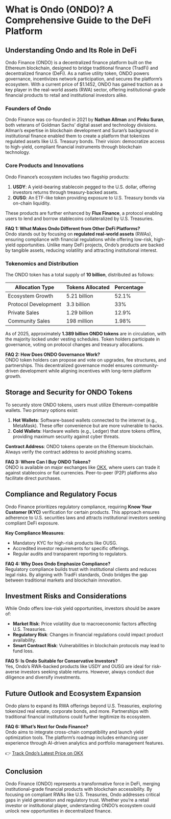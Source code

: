# What is Ondo (ONDO)? A Comprehensive Guide to the DeFi Platform  

## Understanding Ondo and Its Role in DeFi  
Ondo Finance (ONDO) is a decentralized finance platform built on the Ethereum blockchain, designed to bridge traditional finance (TradFi) and decentralized finance (DeFi). As a native utility token, ONDO powers governance, incentivizes network participation, and secures the platform’s ecosystem. With a current price of $1.1452, ONDO has gained traction as a key player in the real-world assets (RWA) sector, offering institutional-grade financial products to retail and institutional investors alike.  

### Founders of Ondo  
Ondo Finance was co-founded in 2021 by **Nathan Allman** and **Pinku Suran**, both veterans of Goldman Sachs’ digital asset and technology divisions. Allman’s expertise in blockchain development and Suran’s background in institutional finance enabled them to create a platform that tokenizes regulated assets like U.S. Treasury bonds. Their vision: democratize access to high-yield, compliant financial instruments through blockchain technology.  

### Core Products and Innovations  
Ondo Finance’s ecosystem includes two flagship products:  
1. **USDY**: A yield-bearing stablecoin pegged to the U.S. dollar, offering investors returns through treasury-backed assets.  
2. **OUSG**: An ETF-like token providing exposure to U.S. Treasury bonds via on-chain liquidity.  

These products are further enhanced by **Flux Finance**, a protocol enabling users to lend and borrow stablecoins collateralized by U.S. Treasuries.  

**FAQ 1: What Makes Ondo Different from Other DeFi Platforms?**  
Ondo stands out by focusing on **regulated real-world assets** (RWAs), ensuring compliance with financial regulations while offering low-risk, high-yield opportunities. Unlike many DeFi projects, Ondo’s products are backed by tangible assets, reducing volatility and attracting institutional interest.  

### Tokenomics and Distribution  
The ONDO token has a total supply of **10 billion**, distributed as follows:  

| Allocation Type       | Tokens Allocated | Percentage |  
|-----------------------|------------------|------------|  
| Ecosystem Growth      | 5.21 billion     | 52.1%      |  
| Protocol Development  | 3.3 billion      | 33%        |  
| Private Sales         | 1.29 billion     | 12.9%      |  
| Community Sales       | 198 million      | 1.98%      |  

As of 2025, approximately **1.389 billion ONDO tokens** are in circulation, with the majority locked under vesting schedules. Token holders participate in governance, voting on protocol changes and treasury allocations.  

**FAQ 2: How Does ONDO Governance Work?**  
ONDO token holders can propose and vote on upgrades, fee structures, and partnerships. This decentralized governance model ensures community-driven development while aligning incentives with long-term platform growth.  

## Storage and Security for ONDO Tokens  
To securely store ONDO tokens, users must utilize Ethereum-compatible wallets. Two primary options exist:  

1. **Hot Wallets**: Software-based wallets connected to the internet (e.g., MetaMask). These offer convenience but are more vulnerable to hacks.  
2. **Cold Wallets**: Hardware wallets (e.g., Ledger) that store tokens offline, providing maximum security against cyber threats.  

**Contract Address**: ONDO tokens operate on the Ethereum blockchain. Always verify the contract address to avoid phishing scams.  

**FAQ 3: Where Can I Buy ONDO Tokens?**  
ONDO is available on major exchanges like [OKX](https://bit.ly/okx-bonus), where users can trade it against stablecoins or fiat currencies. Peer-to-peer (P2P) platforms also facilitate direct purchases.  

## Compliance and Regulatory Focus  
Ondo Finance prioritizes regulatory compliance, requiring **Know Your Customer (KYC)** verification for certain products. This approach ensures adherence to U.S. securities laws and attracts institutional investors seeking compliant DeFi exposure.  

**Key Compliance Measures**:  
- Mandatory KYC for high-risk products like OUSG.  
- Accredited investor requirements for specific offerings.  
- Regular audits and transparent reporting to regulators.  

**FAQ 4: Why Does Ondo Emphasize Compliance?**  
Regulatory compliance builds trust with institutional clients and reduces legal risks. By aligning with TradFi standards, Ondo bridges the gap between traditional markets and blockchain innovation.  

## Investment Risks and Considerations  
While Ondo offers low-risk yield opportunities, investors should be aware of:  
- **Market Risk**: Price volatility due to macroeconomic factors affecting U.S. Treasuries.  
- **Regulatory Risk**: Changes in financial regulations could impact product availability.  
- **Smart Contract Risk**: Vulnerabilities in blockchain protocols may lead to fund loss.  

**FAQ 5: Is Ondo Suitable for Conservative Investors?**  
Yes, Ondo’s RWA-backed products like USDY and OUSG are ideal for risk-averse investors seeking stable returns. However, always conduct due diligence and diversify investments.  

## Future Outlook and Ecosystem Expansion  
Ondo plans to expand its RWA offerings beyond U.S. Treasuries, exploring tokenized real estate, corporate bonds, and more. Partnerships with traditional financial institutions could further legitimize its ecosystem.  

**FAQ 6: What’s Next for Ondo Finance?**  
Ondo aims to integrate cross-chain compatibility and launch yield optimization tools. The platform’s roadmap includes enhancing user experience through AI-driven analytics and portfolio management features.  

👉 [Track Ondo’s Latest Price on OKX](https://bit.ly/okx-bonus)  

## Conclusion  
Ondo Finance (ONDO) represents a transformative force in DeFi, merging institutional-grade financial products with blockchain accessibility. By focusing on compliant RWAs like U.S. Treasuries, Ondo addresses critical gaps in yield generation and regulatory trust. Whether you’re a retail investor or institutional player, understanding ONDO’s ecosystem could unlock new opportunities in decentralized finance.  
